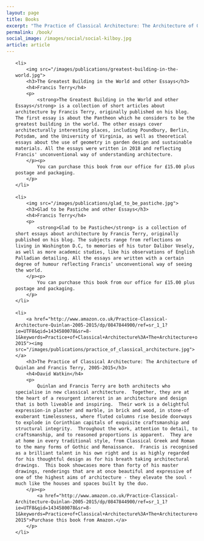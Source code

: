 ```yaml
---
layout: page
title: Books
excerpt: "The Practice of Classical Architecture: The Architecture of Quinlan and Francis Terry, 2005-2015 by David Watkin Published by Rizzoli"
permalink: /book/
social_image: /images/social/social-kilboy.jpg
article: article
---
```

<ul class="list publications">

	<li>
		<img src="/images/publications/greatest-building-in-the-world.jpg">
		<h3>The Greatest Building in the World and other Essays</h3>
		<h4>Francis Terry</h4>
		<p>
			<strong>The Greatest Building in the World and other Essays</strong> is a collection of short articles about architecture by Francis Terry, originally published on his blog. The first essay is about the Pantheon which he considers to be the greatest building in the world. The other essays cover architecturally interesting places, including Poundbury, Berlin, Potsdam, and the University of Virginia, as well as theoretical essays about the use of geometry in garden design and sustainable materials. All the essays were written in 2018 and reflecting Francis' unconventional way of understanding architecture.
		</p><p>
			You can purchase this book from our office for £15.00 plus postage and packaging.
		</p>
	</li>
	
	<li>
		<img src="/images/publications/glad_to_be_pastiche.jpg">
		<h3>Glad to be Pastiche and other Essays</h3>
		<h4>Francis Terry</h4>
		<p>
			<strong>Glad to be Pastiche</strong> is a collection of short essays about architecture by Francis Terry, originally published on his blog. The subjects range from reflections on living in Washington D.C, to memories of his tutor Dalibor Vesely, as well as more academic studies, like his observations of English Palladian detailing. All the essays are written with a certain degree of humour reflecting Francis’ unconventional way of seeing the world.
		</p><p>
			You can purchase this book from our office for £15.00 plus postage and packaging.
		</p>
	</li>

	<li>
		<a href="http://www.amazon.co.uk/Practice-Classical-Architecture-Quinlan-2005-2015/dp/0847844900/ref=sr_1_1?ie=UTF8&qid=1434580078&sr=8-1&keywords=Practice+of+Classical+Architecture%3A+The+Architecture+of+Quinlan+and+Francis+Terry%2C+2005-2015"><img src="/images/publications/practice_of_classical_architecture.jpg"></a>
		<h3>The Practice of Classical Architecture: The Architecture of Quinlan and Francis Terry, 2005-2015</h3>
		<h4>David Watkin</h4>
		<p>
			Quinlan and Francis Terry are both architects who specialise in new classical architecture.  Together, they are at the heart of a resurgent interest in an architecture and design that is both liveable and inspiring.  Their work is a delightful expression-in plaster and marble, in brick and wood, in stone-of exuberant timelessness, where fluted columns rise beside doorways to explode in Corinthian capitals of exquisite craftsmanship and structural integrity.  Throughout the work, attention to detail, to craftsmanship, and to reasoned proportions is apparent.  They are at home in every traditional style, from Classical Greek and Roman to the many forms of Gothic and Renaissance.  Francis is recognised as a brilliant talent in his own right and is as highly regarded for his thoughtful design as for his breath taking architectural drawings.  This book showcases more than forty of his master drawings, renderings that are at once beautiful and expressive of one of the highest aims of architecture - they elevate the soul - much like the houses and spaces built by the duo.
		</p><p>
			<a href="http://www.amazon.co.uk/Practice-Classical-Architecture-Quinlan-2005-2015/dp/0847844900/ref=sr_1_1?ie=UTF8&qid=1434580078&sr=8-1&keywords=Practice+of+Classical+Architecture%3A+The+Architecture+of+Quinlan+and+Francis+Terry%2C+2005-2015">Purchase this book from Amazon.</a>
		</p>
	</li>

</ul>
